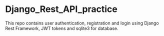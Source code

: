 # Django_Rest_API_practice
This repo contains user authentication, registration and login using Django Rest Framework, JWT tokens and sqlite3 for database.
